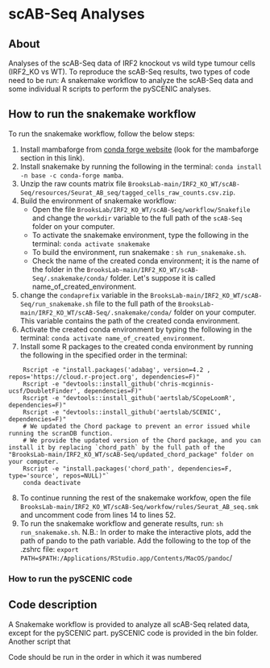 # scAB-Seq Analyses


## About
Analyses of the scAB-Seq data of IRF2 knockout vs wild type tumour cells (IRF2_KO vs WT). To reproduce the scAB-Seq results, two types of code need to be run: A snakemake workflow to analyze the scAB-Seq data and some individual R scripts to perform the pySCENIC analyses.

## How to run the snakemake workflow
To run the snakemake workflow, follow the below steps:
1. Install mambaforge from [conda forge website](https://github.com/conda-forge/miniforge) (look for the mambaforge section in this link).
2. Install snakemake by running the following in the terminal: `conda install -n base -c conda-forge mamba`.
3. Unzip the raw counts matrix file `BrooksLab-main/IRF2_KO_WT/scAB-Seq/resources/Seurat_AB_seq/tagged_cells_raw_counts.csv.zip`.
4. Build the environment of snakemake workflow:
    * Open the file `BrooksLab/IRF2_KO_WT/scAB-Seq/workflow/Snakefile` and change the `workdir` variable to the full path of the `scAB-Seq` folder on your computer.
    * To activate the snakemake environment, type the following in the terminal: `conda activate snakemake`
    * To build the environment, run snakemake : `sh run_snakemake.sh`.
    * Check the name of the created conda environment; it is the name of the folder in the `BrooksLab-main/IRF2_KO_WT/scAB-Seq/.snakemake/conda/` folder. Let's suppose it is called name_of_created_environment.
5. change the `condaprefix` variable in the `BrooksLab-main/IRF2_KO_WT/scAB-Seq/run_snakemake.sh` file to the full path of the `BrooksLab-main/IRF2_KO_WT/scAB-Seq/.snakemake/conda/` folder on your computer. This variable contains the path of the created conda environment.
6. Activate the created conda environment by typing the following in the terminal: `conda activate name_of_created_environment`.
7. Install some R packages to the created conda environment by running the following in the specified order in the terminal:
```
    Rscript -e "install.packages('adabag', version=4.2 , repos='https://cloud.r-project.org', dependencies=F)"
    Rscript -e "devtools::install_github('chris-mcginnis-ucsf/DoubletFinder', dependencies=F)"
    Rscript -e "devtools::install_github('aertslab/SCopeLoomR', dependencies=F)"
    Rscript -e "devtools::install_github('aertslab/SCENIC', dependencies=F)"
    # We updated the Chord package to prevent an error issued while running the scranDB function.
    # We provide the updated version of the Chord package, and you can install it by replacing `chord_path` by the full path of the "BrooksLab-main/IRF2_KO_WT/scAB-Seq/updated_chord_package" folder on your computer.
    Rscript -e "install.packages('chord_path', dependencies=F, type='source', repos=NULL)"`
    conda deactivate
```
8. To continue running the rest of the snakemake workfow, open the file `BrooksLab-main/IRF2_KO_WT/scAB-Seq/workfow/rules/Seurat_AB_seq.smk` and uncomment code from lines 14 to lines 52.
9. To run the snakemake workflow and generate results, run: `sh run_snakemake.sh`.
N.B.: In order to make the interactive plots, add the path of pando to the path variable. Add the following to the top of the .zshrc file: `export PATH=$PATH:/Applications/RStudio.app/Contents/MacOS/pandoc`/

### How to run the pySCENIC code

## Code description
A Snakemake workflow is provided to analyze all scAB-Seq related data, except for the pySCENIC part. pySCENIC code is provided in the bin folder. Another script that

Code should be run in the order in which it was numbered
